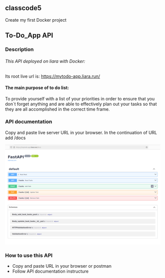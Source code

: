 ## classcode5

Create my first Docker project

## To-Do_App API


### Description

###### This API deployed on liara with Docker:
Its root live url is: https://mytodo-app.liara.run/

#### The main purpose of to do list:
To provide yourself with a list of your priorities in order to ensure that you don`t
forget anything and are able to effectively plan out your tasks so that they are all
accomplished in the correct time frame.



### API documentation

Copy and paste live server URL in your browser. In the continuation of URL add /docs

![documentation](https://github.com/FahimeMirveisi/Python_for_Deployment/blob/main/API_FastAPI/ToDo_app_fastapi_docker_assignment5/To_Do_App/assets/docs.png)

### How to use this API

- Copy and paste URL in your browser or postman
- Follow API documentation instructure

